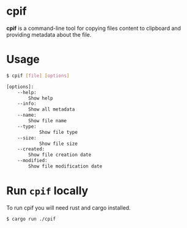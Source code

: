 # cpif

**cpif** is a command-line tool for copying files content to clipboard and providing metadata about the file.

# Usage

```bash
$ cpif [file] [options]
```

```bash
[options]:
    --help:
        Show help
    --info:
        Show all metadata
    --name:
        Show file name
    --type:
            Show file type
    --size:
            Show file size
    --created:
        Show file creation date
    --modified:
        Show file modification date
```

# Run `cpif` locally

To run cpif you will need rust and cargo installed.

```bash
$ cargo run ./cpif
```

